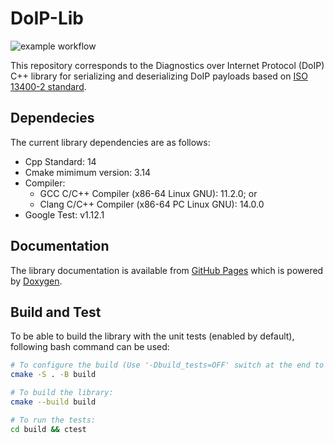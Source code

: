 # DoIP-Lib
![example workflow](https://github.com/langroodi/DoIP-Lib/actions/workflows/cmake.yml/badge.svg)

This repository corresponds to the Diagnostics over Internet Protocol (DoIP) C++ library for serializing and deserializing DoIP payloads based on [ISO 13400-2 standard](https://www.iso.org/obp/ui/#iso:std:iso:13400:-2:ed-2:v1:en).

## Dependecies
The current library dependencies are as follows:
- Cpp Standard: 14
- Cmake mimimum version: 3.14
- Compiler:
    - GCC C/C++ Compiler (x86-64 Linux GNU): 11.2.0; or
    - Clang C/C++ Compiler (x86-64 PC Linux GNU): 14.0.0
- Google Test: v1.12.1

## Documentation
The library documentation is available from [GitHub Pages](https://langroodi.github.io/DoIP-Lib/) which is powered by [Doxygen](https://www.doxygen.nl/index.html).

## Build and Test
To be able to build the library with the unit tests (enabled by default), following bash command can be used:
```bash
# To configure the build (Use '-Dbuild_tests=OFF' switch at the end to disable building the unit tests):
cmake -S . -B build

# To build the library:
cmake --build build

# To run the tests:
cd build && ctest
``` 
